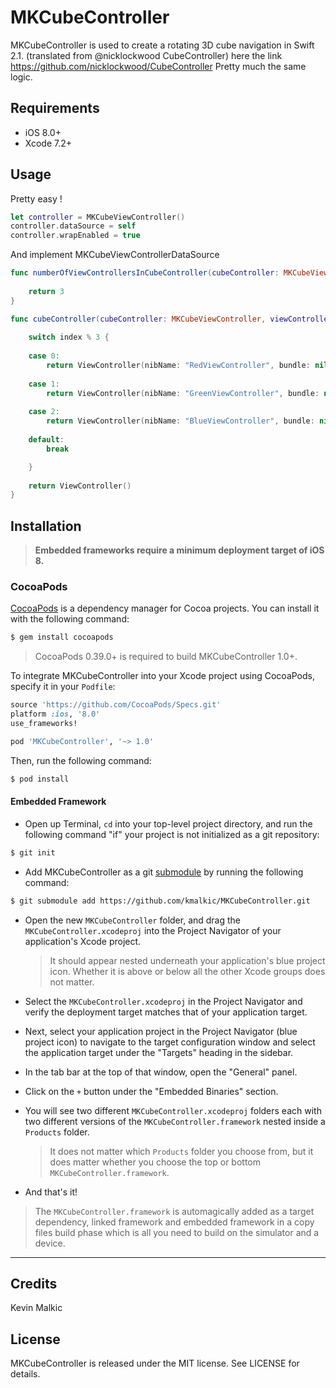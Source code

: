 # MKCubeController

MKCubeController is used to create a rotating 3D cube navigation in Swift 2.1. (translated from @nicklockwood CubeController)
here the link https://github.com/nicklockwood/CubeController
Pretty much the same logic.


## Requirements
- iOS 8.0+
- Xcode 7.2+

## Usage
Pretty easy !
```swift
let controller = MKCubeViewController()
controller.dataSource = self
controller.wrapEnabled = true
```

And implement MKCubeViewControllerDataSource
```swift
func numberOfViewControllersInCubeController(cubeController: MKCubeViewController) -> Int {
	
	return 3
}

func cubeController(cubeController: MKCubeViewController, viewControllerAtIndex index: Int) -> UIViewController {
	
	switch index % 3 {
	
	case 0:
		return ViewController(nibName: "RedViewController", bundle: nil)
		
	case 1:
		return ViewController(nibName: "GreenViewController", bundle: nil)
		
	case 2:
		return ViewController(nibName: "BlueViewController", bundle: nil)
		
	default:
		break

	}
	
	return ViewController()
}
```

## Installation

> **Embedded frameworks require a minimum deployment target of iOS 8.**

### CocoaPods

[CocoaPods](http://cocoapods.org) is a dependency manager for Cocoa projects. You can install it with the following command:

```bash
$ gem install cocoapods
```

> CocoaPods 0.39.0+ is required to build MKCubeController 1.0+.

To integrate MKCubeController into your Xcode project using CocoaPods, specify it in your `Podfile`:

```ruby
source 'https://github.com/CocoaPods/Specs.git'
platform :ios, '8.0'
use_frameworks!

pod 'MKCubeController', '~> 1.0'
```

Then, run the following command:

```bash
$ pod install
```

#### Embedded Framework

- Open up Terminal, `cd` into your top-level project directory, and run the following command "if" your project is not initialized as a git repository:

```bash
$ git init
```

- Add MKCubeController as a git [submodule](http://git-scm.com/docs/git-submodule) by running the following command:

```bash
$ git submodule add https://github.com/kmalkic/MKCubeController.git
```

- Open the new `MKCubeController` folder, and drag the `MKCubeController.xcodeproj` into the Project Navigator of your application's Xcode project.

    > It should appear nested underneath your application's blue project icon. Whether it is above or below all the other Xcode groups does not matter.

- Select the `MKCubeController.xcodeproj` in the Project Navigator and verify the deployment target matches that of your application target.
- Next, select your application project in the Project Navigator (blue project icon) to navigate to the target configuration window and select the application target under the "Targets" heading in the sidebar.
- In the tab bar at the top of that window, open the "General" panel.
- Click on the `+` button under the "Embedded Binaries" section.
- You will see two different `MKCubeController.xcodeproj` folders each with two different versions of the `MKCubeController.framework` nested inside a `Products` folder.

    > It does not matter which `Products` folder you choose from, but it does matter whether you choose the top or bottom `MKCubeController.framework`. 
    
- And that's it!

> The `MKCubeController.framework` is automagically added as a target dependency, linked framework and embedded framework in a copy files build phase which is all you need to build on the simulator and a device.

---

## Credits

Kevin Malkic

## License

MKCubeController is released under the MIT license. See LICENSE for details.
